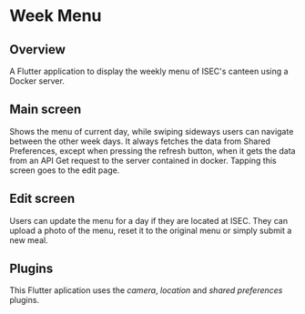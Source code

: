 # Week Menu
## Overview
A Flutter application to display the weekly menu of ISEC's canteen using a Docker server.

## Main screen

Shows the menu of current day, while swiping sideways users can navigate between the other week days.
It always fetches the data from Shared Preferences, except when pressing the refresh button, when it gets the data
from an API Get request to the server contained in docker.
Tapping this screen goes to the edit page.

## Edit screen

Users can update the menu for a day if they are located at ISEC. 
They can upload a photo of the menu, reset it to the original menu or simply submit a new meal.

## Plugins

This Flutter aplication uses the <i>camera</i>, <i>location</i> and <i>shared preferences</i> plugins.
